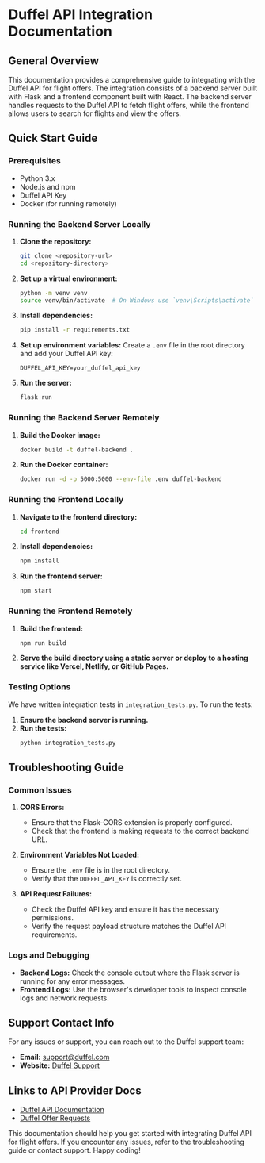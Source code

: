 # Duffel API Integration Documentation

## General Overview

This documentation provides a comprehensive guide to integrating with the Duffel API for flight offers. The integration consists of a backend server built with Flask and a frontend component built with React. The backend server handles requests to the Duffel API to fetch flight offers, while the frontend allows users to search for flights and view the offers.

## Quick Start Guide

### Prerequisites

- Python 3.x
- Node.js and npm
- Duffel API Key
- Docker (for running remotely)

### Running the Backend Server Locally

1. **Clone the repository:**
   ```bash
   git clone <repository-url>
   cd <repository-directory>
   ```

2. **Set up a virtual environment:**
   ```bash
   python -m venv venv
   source venv/bin/activate  # On Windows use `venv\Scripts\activate`
   ```

3. **Install dependencies:**
   ```bash
   pip install -r requirements.txt
   ```

4. **Set up environment variables:**
   Create a `.env` file in the root directory and add your Duffel API key:
   ```env
   DUFFEL_API_KEY=your_duffel_api_key
   ```

5. **Run the server:**
   ```bash
   flask run
   ```

### Running the Backend Server Remotely

1. **Build the Docker image:**
   ```bash
   docker build -t duffel-backend .
   ```

2. **Run the Docker container:**
   ```bash
   docker run -d -p 5000:5000 --env-file .env duffel-backend
   ```

### Running the Frontend Locally

1. **Navigate to the frontend directory:**
   ```bash
   cd frontend
   ```

2. **Install dependencies:**
   ```bash
   npm install
   ```

3. **Run the frontend server:**
   ```bash
   npm start
   ```

### Running the Frontend Remotely

1. **Build the frontend:**
   ```bash
   npm run build
   ```

2. **Serve the build directory using a static server or deploy to a hosting service like Vercel, Netlify, or GitHub Pages.**

### Testing Options

We have written integration tests in `integration_tests.py`. To run the tests:

1. **Ensure the backend server is running.**
2. **Run the tests:**
   ```bash
   python integration_tests.py
   ```

## Troubleshooting Guide

### Common Issues

1. **CORS Errors:**
   - Ensure that the Flask-CORS extension is properly configured.
   - Check that the frontend is making requests to the correct backend URL.

2. **Environment Variables Not Loaded:**
   - Ensure the `.env` file is in the root directory.
   - Verify that the `DUFFEL_API_KEY` is correctly set.

3. **API Request Failures:**
   - Check the Duffel API key and ensure it has the necessary permissions.
   - Verify the request payload structure matches the Duffel API requirements.

### Logs and Debugging

- **Backend Logs:**
  Check the console output where the Flask server is running for any error messages.
- **Frontend Logs:**
  Use the browser's developer tools to inspect console logs and network requests.

## Support Contact Info

For any issues or support, you can reach out to the Duffel support team:

- **Email:** support@duffel.com
- **Website:** [Duffel Support](https://duffel.com/support)

## Links to API Provider Docs

- [Duffel API Documentation](https://duffel.com/docs)
- [Duffel Offer Requests](https://duffel.com/docs/api/offer-requests)

This documentation should help you get started with integrating Duffel API for flight offers. If you encounter any issues, refer to the troubleshooting guide or contact support. Happy coding!